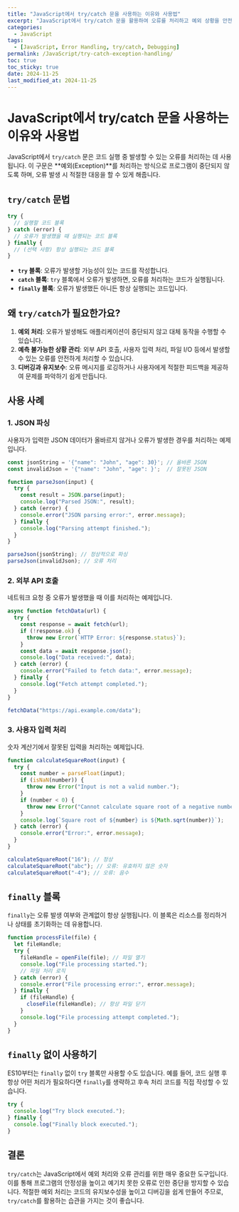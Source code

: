 ```yaml
---
title: "JavaScript에서 try/catch 문을 사용하는 이유와 사용법"
excerpt: "JavaScript에서 try/catch 문을 활용하여 오류를 처리하고 예외 상황을 안전하게 관리하는 방법에 대해 알아봅니다."
categories:
  - JavaScript
tags:
  - [JavaScript, Error Handling, try/catch, Debugging]
permalink: /JavaScript/try-catch-exception-handling/
toc: true
toc_sticky: true
date: 2024-11-25
last_modified_at: 2024-11-25
---
```


# JavaScript에서 try/catch 문을 사용하는 이유와 사용법

JavaScript에서 `try/catch` 문은 코드 실행 중 발생할 수 있는 오류를 처리하는 데 사용됩니다. 이 구문은 **예외(Exception)**를 처리하는 방식으로 프로그램이 중단되지 않도록 하며, 오류 발생 시 적절한 대응을 할 수 있게 해줍니다.

## `try/catch` 문법

```js
try {
  // 실행할 코드 블록
} catch (error) {
  // 오류가 발생했을 때 실행되는 코드 블록
} finally {
  // (선택 사항) 항상 실행되는 코드 블록
}
```

- **`try` 블록**: 오류가 발생할 가능성이 있는 코드를 작성합니다.
- **`catch` 블록**: `try` 블록에서 오류가 발생하면, 오류를 처리하는 코드가 실행됩니다.
- **`finally` 블록**: 오류가 발생했든 아니든 항상 실행되는 코드입니다.

## 왜 `try/catch`가 필요한가요?

1. **예외 처리**: 오류가 발생해도 애플리케이션이 중단되지 않고 대체 동작을 수행할 수 있습니다.
2. **예측 불가능한 상황 관리**: 외부 API 호출, 사용자 입력 처리, 파일 I/O 등에서 발생할 수 있는 오류를 안전하게 처리할 수 있습니다.
3. **디버깅과 유지보수**: 오류 메시지를 로깅하거나 사용자에게 적절한 피드백을 제공하여 문제를 파악하기 쉽게 만듭니다.

## 사용 사례

### 1. JSON 파싱
사용자가 입력한 JSON 데이터가 올바르지 않거나 오류가 발생한 경우를 처리하는 예제입니다.

```js
const jsonString = '{"name": "John", "age": 30}'; // 올바른 JSON
const invalidJson = '{"name": "John", "age": }';  // 잘못된 JSON

function parseJson(input) {
  try {
    const result = JSON.parse(input);
    console.log("Parsed JSON:", result);
  } catch (error) {
    console.error("JSON parsing error:", error.message);
  } finally {
    console.log("Parsing attempt finished.");
  }
}

parseJson(jsonString); // 정상적으로 파싱
parseJson(invalidJson); // 오류 처리
```

### 2. 외부 API 호출
네트워크 요청 중 오류가 발생했을 때 이를 처리하는 예제입니다.

```js
async function fetchData(url) {
  try {
    const response = await fetch(url);
    if (!response.ok) {
      throw new Error(`HTTP Error: ${response.status}`);
    }
    const data = await response.json();
    console.log("Data received:", data);
  } catch (error) {
    console.error("Failed to fetch data:", error.message);
  } finally {
    console.log("Fetch attempt completed.");
  }
}

fetchData("https://api.example.com/data");
```

### 3. 사용자 입력 처리
숫자 계산기에서 잘못된 입력을 처리하는 예제입니다.

```js
function calculateSquareRoot(input) {
  try {
    const number = parseFloat(input);
    if (isNaN(number)) {
      throw new Error("Input is not a valid number.");
    }
    if (number < 0) {
      throw new Error("Cannot calculate square root of a negative number.");
    }
    console.log(`Square root of ${number} is ${Math.sqrt(number)}`);
  } catch (error) {
    console.error("Error:", error.message);
  }
}

calculateSquareRoot("16"); // 정상
calculateSquareRoot("abc"); // 오류: 유효하지 않은 숫자
calculateSquareRoot("-4"); // 오류: 음수
```

## `finally` 블록

`finally`는 오류 발생 여부와 관계없이 항상 실행됩니다. 이 블록은 리소스를 정리하거나 상태를 초기화하는 데 유용합니다.

```js
function processFile(file) {
  let fileHandle;
  try {
    fileHandle = openFile(file); // 파일 열기
    console.log("File processing started.");
    // 파일 처리 로직
  } catch (error) {
    console.error("File processing error:", error.message);
  } finally {
    if (fileHandle) {
      closeFile(fileHandle); // 항상 파일 닫기
    }
    console.log("File processing attempt completed.");
  }
}
```

## `finally` 없이 사용하기

ES10부터는 `finally` 없이 `try` 블록만 사용할 수도 있습니다. 예를 들어, 코드 실행 후 항상 어떤 처리가 필요하다면 `finally`를 생략하고 후속 처리 코드를 직접 작성할 수 있습니다.

```js
try {
  console.log("Try block executed.");
} finally {
  console.log("Finally block executed.");
}
```

## 결론

`try/catch`는 JavaScript에서 예외 처리와 오류 관리를 위한 매우 중요한 도구입니다. 이를 통해 프로그램의 안정성을 높이고 예기치 못한 오류로 인한 중단을 방지할 수 있습니다. 적절한 예외 처리는 코드의 유지보수성을 높이고 디버깅을 쉽게 만들어 주므로, `try/catch`를 활용하는 습관을 가지는 것이 좋습니다.
